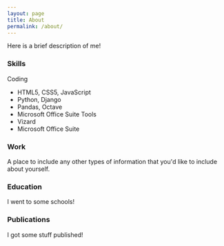 ```yaml
---
layout: page
title: About
permalink: /about/
---
```


Here is a brief description of me!

### Skills
Coding
* HTML5, CSS5, JavaScript
* Python, Django
* Pandas, Octave
* Microsoft Office Suite
Tools
* Vizard
* Microsoft Office Suite

### Work
A place to include any other types of information that you'd like to include about yourself.

### Education
I went to some schools!

### Publications
I got some stuff published!
